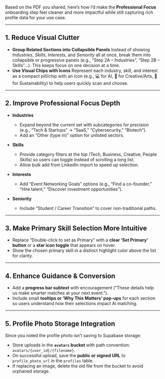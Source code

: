 Based on the PDF you shared, here’s how I’d make the **Professional Focus** onboarding step feel cleaner and more impactful while still capturing rich profile data for your use case.

---

## **1. Reduce Visual Clutter**

* **Group Related Sections into Collapsible Panels**
  Instead of showing *Industries*, *Skills*, *Interests*, and *Seniority* all at once, break them into collapsible or progressive panels (e.g., “Step 2A – Industries”, “Step 2B – Skills”…). This keeps focus on one decision at a time.
* **Use Visual Chips with Icons**
  Represent each industry, skill, and interest as a compact pill/chip with an icon (e.g., 💻 for AI, 🎨 for Creative/Arts, 🌱 for Sustainability) to help users quickly scan and choose.

---

## **2. Improve Professional Focus Depth**

* **Industries**

  * Expand beyond the current set with subcategories for precision (e.g., “Tech & Startups” → “SaaS,” “Cybersecurity,” “Biotech”).
  * Add an “Other (type in)” option for unlisted sectors.
* **Skills**

  * Provide category filters at the top (Tech, Business, Creative, People Skills) so users can toggle instead of scrolling a long list.
  * Allow bulk add from LinkedIn import to speed up selection.
* **Interests**

  * Add “Event Networking Goals” options (e.g., “Find a co-founder,” “Hire talent,” “Discover investment opportunities”).
* **Seniority**

  * Include “Student / Career Transition” to cover non-traditional paths.

---

## **3. Make Primary Skill Selection More Intuitive**

* Replace “Double-click to set as Primary” with a **clear ‘Set Primary’ button** or a **star icon toggle** that appears on hover.
* Show the chosen primary skill in a distinct highlight color above the list for clarity.

---

## **4. Enhance Guidance & Conversion**

* Add a **progress bar subtext** with encouragement (“These details help us make smarter matches at your next event.”).
* Include small **tooltips or ‘Why This Matters’ pop-ups** for each section so users understand how their selections impact AI matching.

---

## **5. Profile Photo Storage Integration**

Since you noted the profile photo isn’t saving to Supabase storage:

* Store uploads in the **`avatars` bucket** with path convention: `avatars/{user_id}/{filename}`.
* On successful upload, save the **public or signed URL** to `profile_photo_url` in the `profiles` table.
* If replacing an image, delete the old file from the bucket to avoid orphaned storage.


